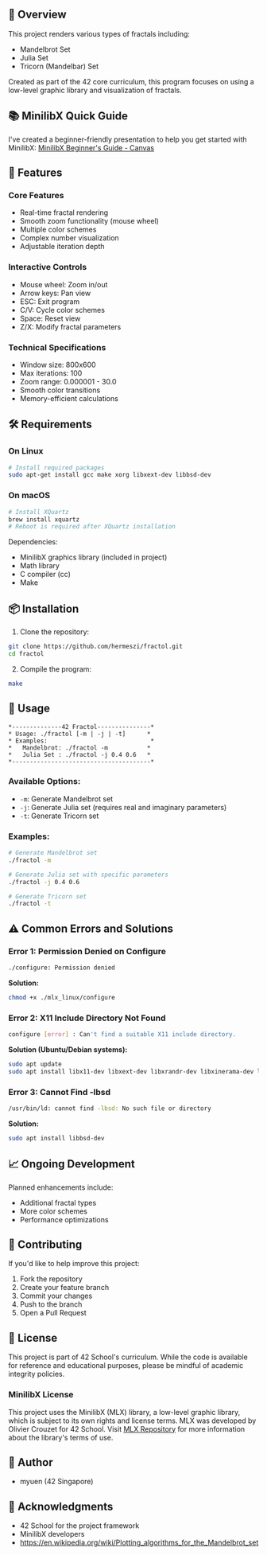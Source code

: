 ## 🎯 Overview
This project renders various types of fractals including:
- Mandelbrot Set
- Julia Set
- Tricorn (Mandelbar) Set

Created as part of the 42 core curriculum, this program focuses on using a low-level graphic library and visualization of fractals.

## 📚 MinilibX Quick Guide
I've created a beginner-friendly presentation to help you get started with MinilibX:
[MinilibX Beginner's Guide - Canvas](https://www.canva.com/design/DAGT6G8aJHY/oaLZtak2iXNrSD0aaGWPgg/edit?utm_content=DAGT6G8aJHY&utm_campaign=designshare&utm_medium=link2&utm_source=sharebutton)

## 🌟 Features
### Core Features
- Real-time fractal rendering
- Smooth zoom functionality (mouse wheel)
- Multiple color schemes
- Complex number visualization
- Adjustable iteration depth

### Interactive Controls
- Mouse wheel: Zoom in/out
- Arrow keys: Pan view
- ESC: Exit program
- C/V: Cycle color schemes
- Space: Reset view
- Z/X: Modify fractal parameters

### Technical Specifications
- Window size: 800x600
- Max iterations: 100
- Zoom range: 0.000001 - 30.0
- Smooth color transitions
- Memory-efficient calculations

## 🛠️ Requirements
### On Linux
```bash
# Install required packages
sudo apt-get install gcc make xorg libxext-dev libbsd-dev
```

### On macOS
```bash
# Install XQuartz
brew install xquartz
# Reboot is required after XQuartz installation
```

Dependencies:
- MinilibX graphics library (included in project)
- Math library
- C compiler (cc)
- Make

## 📦 Installation
1. Clone the repository:
```bash
git clone https://github.com/hermeszi/fractol.git
cd fractol
```

2. Compile the program:
```bash
make
```

## 🚀 Usage
```
*--------------42 Fractol---------------*
* Usage: ./fractol [-m | -j | -t]      *
* Examples:                             *
*   Mandelbrot: ./fractol -m           *
*   Julia Set : ./fractol -j 0.4 0.6   *
*---------------------------------------*
```

### Available Options:
- `-m`: Generate Mandelbrot set
- `-j`: Generate Julia set (requires real and imaginary parameters)
- `-t`: Generate Tricorn set

### Examples:
```bash
# Generate Mandelbrot set
./fractol -m

# Generate Julia set with specific parameters
./fractol -j 0.4 0.6

# Generate Tricorn set
./fractol -t
```

## ⚠️ Common Errors and Solutions

### Error 1: Permission Denied on Configure
```bash
./configure: Permission denied
```
**Solution:**
```bash
chmod +x ./mlx_linux/configure
```

### Error 2: X11 Include Directory Not Found
```bash
configure [error] : Can't find a suitable X11 include directory.
```
**Solution (Ubuntu/Debian systems):**
```bash
sudo apt update
sudo apt install libx11-dev libxext-dev libxrandr-dev libxinerama-dev libxcursor-dev libxi-dev xorg-dev
```

### Error 3: Cannot Find -lbsd
```bash
/usr/bin/ld: cannot find -lbsd: No such file or directory
```
**Solution:**
```bash
sudo apt install libbsd-dev
```


## 📈 Ongoing Development
Planned enhancements include:
- Additional fractal types
- More color schemes
- Performance optimizations

## 🤝 Contributing
If you'd like to help improve this project:
1. Fork the repository
2. Create your feature branch
3. Commit your changes
4. Push to the branch
5. Open a Pull Request

## 📝 License
This project is part of 42 School's curriculum. While the code is available for reference and educational purposes, please be mindful of academic integrity policies.

### MinilibX License
This project uses the MinilibX (MLX) library, a low-level graphic library, which is subject to its own rights and license terms. MLX was developed by Olivier Crouzet for 42 School. Visit [MLX Repository](https://github.com/42Paris/minilibx-linux) for more information about the library's terms of use.

## 👤 Author
- myuen (42 Singapore)

## 🙏 Acknowledgments
- 42 School for the project framework
- MinilibX developers
- https://en.wikipedia.org/wiki/Plotting_algorithms_for_the_Mandelbrot_set
